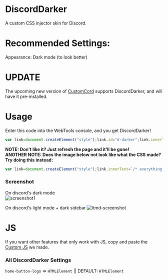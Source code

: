 # DiscordDarker
A custom CSS injector skin for Discord.

# Recommended Settings:
Appearance: Dark mode (to look better)

# UPDATE
The upcoming new version of [CustomCord](https://github.com/trisn0w/customcord/releases/latest) supports DiscordDarker, and will have it pre-installed.

# Usage
Enter this code into the WebTools console, and you get DiscordDarker!
```js
var link=document.createElement("style");link.id="d-darker";link.innerText="span, .userInfoBody-1zgAd0, .clamped-2ZePhX, .text-md-normal-304U3g,.fieldList-in8WkP > span, .bodyNormal-250CQK, .contentImagesUserPopout-Kqai8z, .details-2, .defaultColor-24IHKz,.meNoNickname-1TjuLc, .username-3JLfHz {color: black;}.membersWrap-3NUR2t .hiddenMembers-8kpYM0, .scroller-3X7KbA, .members-3WRCEx, .flex-2S1XBF, .content-2hZxGK .container-3PVapX, .content-FDHp32, .container-3PVapX, .content-FDHp32, .formNotice-2nS8ey, .container-YkUktl, .authedApp-8q3NA9, .ontentColumn-1C7as, .app-3xd6d0, .contentRegion-3HkfJJ, .contentColumn-1C7as6, .contentColumnDefault-3eyv5o, .contentRegionScroller-2_GT_N {position: relative;background-color: #090909;}.userInfo-regn9W, .accountProfileCard-lbN7n-, .body-2wLx-E, .bodyInnerWrapper-2bQs1k, .footer-3naVBw, .headerTop-3GPUSF {background-color: white;}.background-3d_SjE, .fieldList-in8WkP {background-color: #efefef;}.editor-H2NA06>span, .markup-eYLPri {color: white;}.scrollerContent-2SW0kQ, .container-2sjPya, .markup-eYLPri, .messageContent-2t3eCI, .headerText-1qIDDT, .subtext-2HDqJ7, .customStatus-1UAQAK, .membersGroup-2eiWxl, .membersGroup-2eiWxl, .container-q97qHp {color: white;}.member-2gU6Ar {margin-right: 10px;}.form-3gdLxP, .webkit-QgSAqd {margin-top: 10px;}.animatedContainer-2laTjx {z-index: 2;width: 234px;}.container-2o3qEW, .containerDefault-YUSmu3, .containerDefault-3TQ5YN, .sectionDivider-189lqb, .content-2a4AW9, .container-ZMc96U, .title-31SJ6t, .sidebarRegion-1VBisG, .sidebar-nqHbhN, .title-31SJ6t, .container-ZMc96U, .form-3gdLxP, .chatContent-3KubbW, .form-3gdLxP:before, .member-2gU6Ar, .members-3WRCEx {background-color: #202020;}.userInfoBody-1zgAd0, .clamped-2ZePhX, .message-372Ods, em {text-align: center;color: black;}",document.getElementsByTagName("head")[0].appendChild(link);alert('Successfully installed!');
```

**NOTE: Don't like it? Just refresh the page and it'll be gone!**<br>
**ANOTHER NOTE: Does the image below not look like what the CSS made? Try doing this instead:**
```js
var link=document.createElement("style");link.innerText=`/* everything in dark.css here */`,document.getElementsByTagName("head")[0].appendChild(link);alert('Successfully installed!');
```

### Screenshot
On discord's dark mode</br>
![screenshot1](https://i.ibb.co/VwBQnFW/image.png)

On discord's light mode + dark sidebar
![ltmd-screenshot](https://i.ibb.co/TwmkTzj/image.png)

# JS
If you want other features that only work with JS, copy and paste the [Custom JS](custom.js) we made.

### All DiscordDarker Settings
`home-button-logo` => `HTMLElement` || DEFAULT: `HTMLElement`
